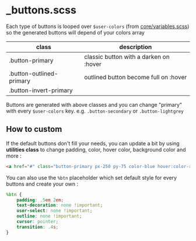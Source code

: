 # _buttons.scss

Each type of buttons is looped over `$user-colors` (from [core/variables.scss](guide/core/variables)) so the generated buttons will depend of your colors array

| class                    | description                            |
| ------------------------ | -------------------------------------- |
| .button-primary          | classic button with a darken on :hover |
| .button-outlined-primary | outlined button become full on :hover  |
| .button-invert-primary   |                                        |

Buttons are generated with above classes and you can change "primary" with every `$user-colors` key. e.g. `.button-secondary` or `.button-lightgrey`

## How to custom

If the default buttons don't fill your needs, you can update a bit by using **utilities class** to change padding, color, hover color, background color and more :

```html
<a href="#" class="button-primary px-250 py-75 color-blue hover:color-red">button</a>
```

You can also use the `%btn` placeholder which set default style for every buttons and create your own :

```scss
%btn {
	padding: .5em 2em;
	text-decoration: none !important;
	user-select: none !important;
	outline: none !important;
	cursor: pointer;
	transition: .4s;
}
```
